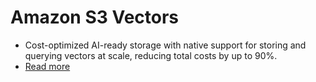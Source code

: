 # Amazon S3 Vectors
- Cost-optimized AI-ready storage with native support for storing and querying vectors at scale, reducing total costs by up to 90%.
- [Read more](https://aws.amazon.com/s3/features/vectors/)